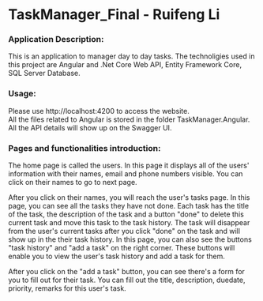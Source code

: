 # TaskManager_Final - Ruifeng Li
### Application Description:
This is an application to manager day to day tasks. The technoligies used in this project are Angular and .Net Core Web API, Entity Framework Core, SQL Server Database.

### Usage:
Please use http://localhost:4200 to access the website. <br/>
All the files related to Angular is stored in the folder TaskManager.Angular.<br/>
All the API details will show up on the Swagger UI.

### Pages and functionalities introduction:
The home page is called the users. In this page it displays all of the users' information with their names, email and phone numbers visible.
You can click on their names to go to next page.

After you click on their names, you will reach the user's tasks page. In this page, you can see all the tasks they have not done. Each task has the title of the task, 
the description of the task and a button "done" to delete this current task and move this task to the task history. The task will disappear from the user's current tasks
after you click "done" on the task and will show up in the their task history. In this page, you can also see the buttons "task history" and "add a task" on the right corner.
These buttons will enable you to view the user's task history and add a task for them.

After you click on the "add a task" button, you can see there's a form for you to fill out for their task. You can fill out the title, description, duedate, priority, remarks
for this user's task.
